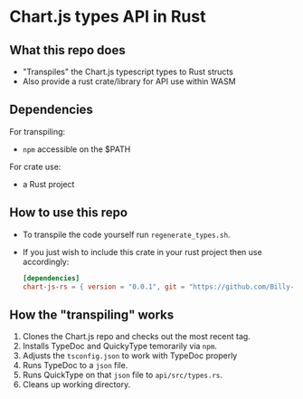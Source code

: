 # Chart.js types API in Rust

## What this repo does
- "Transpiles" the Chart.js typescript types to Rust structs
- Also provide a rust crate/library for API use within WASM

## Dependencies
For transpiling:
- `npm` accessible on the $PATH

For crate use:
- a Rust project

## How to use this repo
- To transpile the code yourself run `regenerate_types.sh`.

 - If you just wish to include this crate in your rust project then use accordingly:
    ```toml
    [dependencies]
    chart-js-rs = { version = "0.0.1", git = "https://github.com/Billy-Sheppard/chart-js-rs.git" }
    ```

## How the "transpiling" works
1. Clones the Chart.js repo and checks out the most recent tag.
2. Installs TypeDoc and QuickyType temorarily via `npm`.
3. Adjusts the `tsconfig.json` to work with TypeDoc properly
4. Runs TypeDoc to a `json` file.
5. Runs QuickType on that `json` file to `api/src/types.rs`.
6. Cleans up working directory.

